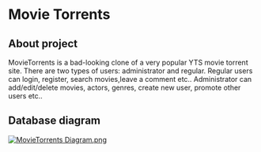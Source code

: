 # Movie Torrents

## About project
MovieTorrents is a bad-looking clone of a very popular YTS movie torrent site. There are two types of users: administrator and regular. Regular users can login, register, search movies,leave a comment etc.. Administrator can add/edit/delete movies, actors, genres, create new user, promote other users etc..
## Database diagram
[![MovieTorrents Diagram.png](https://s26.postimg.org/glguitk7d/Movie_Torrents_Diagram.png)](https://postimg.org/image/f6f9u3j45/)

